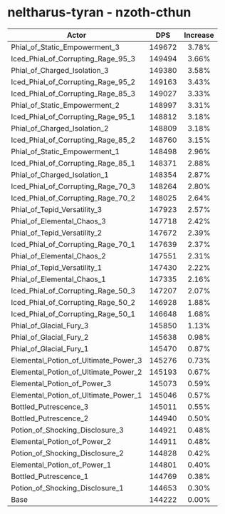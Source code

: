 # neltharus-tyran - nzoth-cthun
| Actor | DPS | Increase |
|---|:---:|:---:|
|Phial_of_Static_Empowerment_3|149672|3.78%|
|Iced_Phial_of_Corrupting_Rage_95_3|149494|3.66%|
|Phial_of_Charged_Isolation_3|149380|3.58%|
|Iced_Phial_of_Corrupting_Rage_95_2|149163|3.43%|
|Iced_Phial_of_Corrupting_Rage_85_3|149027|3.33%|
|Phial_of_Static_Empowerment_2|148997|3.31%|
|Iced_Phial_of_Corrupting_Rage_95_1|148812|3.18%|
|Phial_of_Charged_Isolation_2|148809|3.18%|
|Iced_Phial_of_Corrupting_Rage_85_2|148760|3.15%|
|Phial_of_Static_Empowerment_1|148498|2.96%|
|Iced_Phial_of_Corrupting_Rage_85_1|148371|2.88%|
|Phial_of_Charged_Isolation_1|148354|2.87%|
|Iced_Phial_of_Corrupting_Rage_70_3|148264|2.80%|
|Iced_Phial_of_Corrupting_Rage_70_2|148025|2.64%|
|Phial_of_Tepid_Versatility_3|147923|2.57%|
|Phial_of_Elemental_Chaos_3|147718|2.42%|
|Phial_of_Tepid_Versatility_2|147672|2.39%|
|Iced_Phial_of_Corrupting_Rage_70_1|147639|2.37%|
|Phial_of_Elemental_Chaos_2|147551|2.31%|
|Phial_of_Tepid_Versatility_1|147430|2.22%|
|Phial_of_Elemental_Chaos_1|147335|2.16%|
|Iced_Phial_of_Corrupting_Rage_50_3|147207|2.07%|
|Iced_Phial_of_Corrupting_Rage_50_2|146928|1.88%|
|Iced_Phial_of_Corrupting_Rage_50_1|146648|1.68%|
|Phial_of_Glacial_Fury_3|145850|1.13%|
|Phial_of_Glacial_Fury_2|145638|0.98%|
|Phial_of_Glacial_Fury_1|145470|0.87%|
|Elemental_Potion_of_Ultimate_Power_3|145276|0.73%|
|Elemental_Potion_of_Ultimate_Power_2|145193|0.67%|
|Elemental_Potion_of_Power_3|145073|0.59%|
|Elemental_Potion_of_Ultimate_Power_1|145046|0.57%|
|Bottled_Putrescence_3|145011|0.55%|
|Bottled_Putrescence_2|144940|0.50%|
|Potion_of_Shocking_Disclosure_3|144921|0.48%|
|Elemental_Potion_of_Power_2|144911|0.48%|
|Potion_of_Shocking_Disclosure_2|144828|0.42%|
|Elemental_Potion_of_Power_1|144801|0.40%|
|Bottled_Putrescence_1|144769|0.38%|
|Potion_of_Shocking_Disclosure_1|144653|0.30%|
|Base|144222|0.00%|
